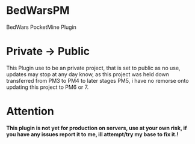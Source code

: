 # BedWarsPM
BedWars PocketMine Plugin
# Private -> Public
This Plugin use to be an private project, that is set to public as no use, updates may stop at any day know, as this project was held down transferred from PM3 to PM4 to later stages PM5, i have no remorse onto updating this project to PM6 or 7.
# Attention
**This plugin is not yet for production on servers, use at your own risk, if you have any issues report it to me, ill attempt/try my base to fix it.!**
